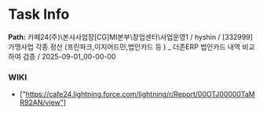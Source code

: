# Task Info

**Path:** 카페24(주)\본사사업장\[CG]MI본부\창업센터\사업운영1 / hyshin / [332999] 가맹사업 각종 정산 (프린파크,이지어드민,법인카드 등 ) _ 더존ERP 법인카드 내역 비교하여 검증 / 2025-09-01_00-00-00

### WIKI
- ["https://cafe24.lightning.force.com/lightning/r/Report/00OTJ00000TaMR92AN/view"]

